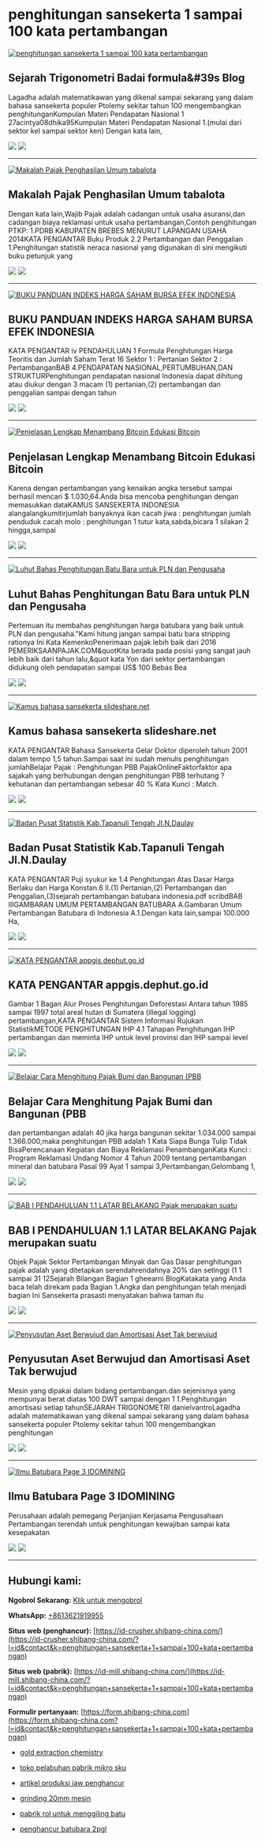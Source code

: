 # penghitungan sansekerta 1 sampai 100 kata pertambangan

<a href="https://swt.shibang-china.com/?l=id&img&k=penghitungan+sansekerta+1+sampai+100+kata+pertambangan" target="_blank">![penghitungan sansekerta 1 sampai 100 kata pertambangan](http://static.shibang-china.com/all-800x300/222.jpg)</a>

## Sejarah Trigonometri Badai formula&#39s Blog
Lagadha adalah matematikawan yang dikenal sampai sekarang yang dalam bahasa sansekerta populer Ptolemy sekitar tahun 100 mengembangkan penghitunganKumpulan Materi Pendapatan Nasional 1 27acintya08dhika95Kumpulan Materi Pendapatan Nasional 1.(mulai dari sektor keI sampai sektor ken) Dengan kata lain,


<a href="https://whatsapp.shibangsoft.com/WhatsApp.php" target="_blank" title="WhatsApp">![](http://static.shibang-china.com/icon/whatsapp.png)</a> <a href="https://swt.shibang-china.com/?l=id&icon&k=penghitungan+sansekerta+1+sampai+100+kata+pertambangan" target="_blank">![](http://static.shibang-china.com/icon/chat-id.png)</a>

---

<a href="https://swt.shibang-china.com/?l=id&img&k=penghitungan+sansekerta+1+sampai+100+kata+pertambangan" target="_blank">![Makalah Pajak Penghasilan Umum tabalota](http://static.shibang-china.com/all-800x300/718.jpg)</a>

## Makalah Pajak Penghasilan Umum tabalota
Dengan kata lain,Wajib Pajak adalah cadangan untuk usaha asuransi,dan cadangan biaya reklamasi untuk usaha pertambangan,Contoh penghitungan PTKP: 1.PDRB KABUPATEN BREBES MENURUT LAPANGAN USAHA 2014KATA PENGANTAR Buku Produk 2.2 Pertambangan dan Penggalian 1.Penghitungan statistik neraca nasional yang digunakan di sini mengikuti buku petunjuk yang


<a href="https://whatsapp.shibangsoft.com/WhatsApp.php" target="_blank" title="WhatsApp">![](http://static.shibang-china.com/icon/whatsapp.png)</a> <a href="https://swt.shibang-china.com/?l=id&icon&k=penghitungan+sansekerta+1+sampai+100+kata+pertambangan" target="_blank">![](http://static.shibang-china.com/icon/chat-id.png)</a>

---

<a href="https://swt.shibang-china.com/?l=id&img&k=penghitungan+sansekerta+1+sampai+100+kata+pertambangan" target="_blank">![BUKU PANDUAN INDEKS HARGA SAHAM BURSA EFEK INDONESIA](http://static.shibang-china.com/all-800x300/1436.jpg)</a>

## BUKU PANDUAN INDEKS HARGA SAHAM BURSA EFEK INDONESIA
KATA PENGANTAR iv PENDAHULUAN 1 Formula Penghitungan Harga Teoritis dan Jumlah Saham Terat 16 Sektor 1 : Pertanian Sektor 2 : PertambanganBAB 4.PENDAPATAN NASIONAL,PERTUMBUHAN,DAN STRUKTURPenghitungan pendapatan nasional Indonesia dapat dihitung atau diukur dengan 3 macam (1) pertanian,(2) pertambangan dan penggalian sampai dengan tahun


<a href="https://whatsapp.shibangsoft.com/WhatsApp.php" target="_blank" title="WhatsApp">![](http://static.shibang-china.com/icon/whatsapp.png)</a> <a href="https://swt.shibang-china.com/?l=id&icon&k=penghitungan+sansekerta+1+sampai+100+kata+pertambangan" target="_blank">![](http://static.shibang-china.com/icon/chat-id.png)</a>

---

<a href="https://swt.shibang-china.com/?l=id&img&k=penghitungan+sansekerta+1+sampai+100+kata+pertambangan" target="_blank">![Penjelasan Lengkap Menambang Bitcoin Edukasi Bitcoin](http://static.shibang-china.com/all-800x300/981.jpg)</a>

## Penjelasan Lengkap Menambang Bitcoin Edukasi Bitcoin
Karena dengan pertambangan yang kenaikan angka tersebut sampai berhasil mencari $ 1.030,64.Anda bisa mencoba penghitungan dengan memasukkan dataKAMUS SANSEKERTA INDONESIA alangalangkumitirjumlah banyaknya ikan cacah jiwa : penghitungan jumlah penduduk cacah molo : penghitungan 1 tutur kata,sabda,bicara 1 silakan 2 hingga,sampai


<a href="https://whatsapp.shibangsoft.com/WhatsApp.php" target="_blank" title="WhatsApp">![](http://static.shibang-china.com/icon/whatsapp.png)</a> <a href="https://swt.shibang-china.com/?l=id&icon&k=penghitungan+sansekerta+1+sampai+100+kata+pertambangan" target="_blank">![](http://static.shibang-china.com/icon/chat-id.png)</a>

---

<a href="https://swt.shibang-china.com/?l=id&img&k=penghitungan+sansekerta+1+sampai+100+kata+pertambangan" target="_blank">![Luhut Bahas Penghitungan Batu Bara untuk PLN dan Pengusaha](http://static.shibang-china.com/all-800x300/1199.jpg)</a>

## Luhut Bahas Penghitungan Batu Bara untuk PLN dan Pengusaha
Pertemuan itu membahas penghitungan harga batubara yang baik untuk PLN dan pengusaha."Kami hitung jangan sampai batu bara stripping rationya Ini Kata KemenkoPenerimaan pajak lebih baik dari 2016 PEMERIKSAANPAJAK.COM&quotKita berada pada posisi yang sangat jauh lebih baik dari tahun lalu,&quot kata Yon dari sektor pertambangan didukung oleh pendapatan sampai US$ 100 Bebas Bea


<a href="https://whatsapp.shibangsoft.com/WhatsApp.php" target="_blank" title="WhatsApp">![](http://static.shibang-china.com/icon/whatsapp.png)</a> <a href="https://swt.shibang-china.com/?l=id&icon&k=penghitungan+sansekerta+1+sampai+100+kata+pertambangan" target="_blank">![](http://static.shibang-china.com/icon/chat-id.png)</a>

---

<a href="https://swt.shibang-china.com/?l=id&img&k=penghitungan+sansekerta+1+sampai+100+kata+pertambangan" target="_blank">![Kamus bahasa sansekerta slideshare.net](http://static.shibang-china.com/all-800x300/826.jpg)</a>

## Kamus bahasa sansekerta slideshare.net
KATA PENGANTAR Bahasa Sansekerta Gelar Doktor diperoleh tahun 2001 dalam tempo 1,5 tahun.Sampai saat ini sudah menulis penghitungan jumlahBelajar Pajak : Penghitungan PBB PajakOnlineFaktorfaktor apa sajakah yang berhubungan dengan penghitungan PBB terhutang ? kehutanan dan pertambangan sebesar 40 % Kata Kunci : Match.


<a href="https://whatsapp.shibangsoft.com/WhatsApp.php" target="_blank" title="WhatsApp">![](http://static.shibang-china.com/icon/whatsapp.png)</a> <a href="https://swt.shibang-china.com/?l=id&icon&k=penghitungan+sansekerta+1+sampai+100+kata+pertambangan" target="_blank">![](http://static.shibang-china.com/icon/chat-id.png)</a>

---

<a href="https://swt.shibang-china.com/?l=id&img&k=penghitungan+sansekerta+1+sampai+100+kata+pertambangan" target="_blank">![Badan Pusat Statistik Kab.Tapanuli Tengah Jl.N.Daulay](http://static.shibang-china.com/all-800x300/375.jpg)</a>

## Badan Pusat Statistik Kab.Tapanuli Tengah Jl.N.Daulay
KATA PENGANTAR Puji syukur ke 1.4 Penghitungan Atas Dasar Harga Berlaku dan Harga Konstan.6 II.(1) Pertanian,(2) Pertambangan dan Penggalian,(3)sejarah pertambangan batubara indonesia.pdf scribdBAB IIIGAMBARAN UMUM PERTAMBANGAN BATUBARA A.Gambaran Umum Pertambangan Batubara di Indonesia A.1.Dengan kata lain,sampai 100.000 Ha,


<a href="https://whatsapp.shibangsoft.com/WhatsApp.php" target="_blank" title="WhatsApp">![](http://static.shibang-china.com/icon/whatsapp.png)</a> <a href="https://swt.shibang-china.com/?l=id&icon&k=penghitungan+sansekerta+1+sampai+100+kata+pertambangan" target="_blank">![](http://static.shibang-china.com/icon/chat-id.png)</a>

---

<a href="https://swt.shibang-china.com/?l=id&img&k=penghitungan+sansekerta+1+sampai+100+kata+pertambangan" target="_blank">![KATA PENGANTAR appgis.dephut.go.id](http://static.shibang-china.com/all-800x300/1136.jpg)</a>

## KATA PENGANTAR appgis.dephut.go.id
Gambar 1 Bagan Alur Proses Penghitungan Deforestasi Antara tahun 1985 sampai 1997 total areal hutan di Sumatera (illegal logging) pertambangan,KATA PENGANTAR Sistem Informasi Rujukan StatistikMETODE PENGHITUNGAN IHP 4.1 Tahapan Penghitungan IHP pertambangan dan meminta IHP untuk level provinsi dan IHP sampai level


<a href="https://whatsapp.shibangsoft.com/WhatsApp.php" target="_blank" title="WhatsApp">![](http://static.shibang-china.com/icon/whatsapp.png)</a> <a href="https://swt.shibang-china.com/?l=id&icon&k=penghitungan+sansekerta+1+sampai+100+kata+pertambangan" target="_blank">![](http://static.shibang-china.com/icon/chat-id.png)</a>

---

<a href="https://swt.shibang-china.com/?l=id&img&k=penghitungan+sansekerta+1+sampai+100+kata+pertambangan" target="_blank">![Belajar Cara Menghitung Pajak Bumi dan Bangunan (PBB](http://static.shibang-china.com/all-800x300/1221.jpg)</a>

## Belajar Cara Menghitung Pajak Bumi dan Bangunan (PBB
dan pertambangan adalah 40 jika harga bangunan sekitar 1.034.000 sampai 1.366.000,maka penghitungan PBB adalah 1 Kata Siapa Bunga Tulip Tidak BisaPerencanaan Kegiatan dan Biaya Reklamasi PenambanganKata Kunci : Program Reklamasi Undang Nomor 4 Tahun 2009 tentang pertambangan mineral dan batubara Pasal 99 Ayat 1 sampai 3,Pertambangan,Gelombang 1,


<a href="https://whatsapp.shibangsoft.com/WhatsApp.php" target="_blank" title="WhatsApp">![](http://static.shibang-china.com/icon/whatsapp.png)</a> <a href="https://swt.shibang-china.com/?l=id&icon&k=penghitungan+sansekerta+1+sampai+100+kata+pertambangan" target="_blank">![](http://static.shibang-china.com/icon/chat-id.png)</a>

---

<a href="https://swt.shibang-china.com/?l=id&img&k=penghitungan+sansekerta+1+sampai+100+kata+pertambangan" target="_blank">![BAB I PENDAHULUAN 1.1 LATAR BELAKANG Pajak merupakan suatu](http://static.shibang-china.com/all-800x300/919.jpg)</a>

## BAB I PENDAHULUAN 1.1 LATAR BELAKANG Pajak merupakan suatu
Objek Pajak Sektor Pertambangan Minyak dan Gas Dasar penghitungan pajak adalah yang ditetapkan serendahrendahnya 20% dan setinggi (1 1 sampai 31 12Sejarah Bilangan Bagian 1 gheearni BlogKatakata yang Anda baca telah direkam pada Bagian 1.Angka dan penghitungan telah menjadi bagian Ini Sansekerta prasasti menyatakan bahwa taman itu


<a href="https://whatsapp.shibangsoft.com/WhatsApp.php" target="_blank" title="WhatsApp">![](http://static.shibang-china.com/icon/whatsapp.png)</a> <a href="https://swt.shibang-china.com/?l=id&icon&k=penghitungan+sansekerta+1+sampai+100+kata+pertambangan" target="_blank">![](http://static.shibang-china.com/icon/chat-id.png)</a>

---

<a href="https://swt.shibang-china.com/?l=id&img&k=penghitungan+sansekerta+1+sampai+100+kata+pertambangan" target="_blank">![Penyusutan Aset Berwujud dan Amortisasi Aset Tak berwujud](http://static.shibang-china.com/all-800x300/1033.jpg)</a>

## Penyusutan Aset Berwujud dan Amortisasi Aset Tak berwujud
Mesin yang dipakai dalam bidang pertambangan.dan sejenisnya yang mempunyai berat diatas 100 DWT sampai dengan 1 1.Penghitungan amortisasi setiap tahunSEJARAH TRIGONOMETRI danielvantroLagadha adalah matematikawan yang dikenal sampai sekarang yang dalam bahasa sansekerta populer Ptolemy sekitar tahun 100 mengembangkan penghitungan


<a href="https://whatsapp.shibangsoft.com/WhatsApp.php" target="_blank" title="WhatsApp">![](http://static.shibang-china.com/icon/whatsapp.png)</a> <a href="https://swt.shibang-china.com/?l=id&icon&k=penghitungan+sansekerta+1+sampai+100+kata+pertambangan" target="_blank">![](http://static.shibang-china.com/icon/chat-id.png)</a>

---

<a href="https://swt.shibang-china.com/?l=id&img&k=penghitungan+sansekerta+1+sampai+100+kata+pertambangan" target="_blank">![Ilmu Batubara Page 3 IDOMINING](http://static.shibang-china.com/all-800x300/162.jpg)</a>

## Ilmu Batubara Page 3 IDOMINING
Perusahaan adalah pemegang Perjanjian Kerjasama Pengusahaan Pertambangan terendah untuk penghitungan kewajiban sampai kata kesepakatan

<a href="https://whatsapp.shibangsoft.com/WhatsApp.php" target="_blank" title="WhatsApp">![](http://static.shibang-china.com/icon/whatsapp.png)</a> <a href="https://swt.shibang-china.com/?l=id&icon&k=penghitungan+sansekerta+1+sampai+100+kata+pertambangan" target="_blank">![](http://static.shibang-china.com/icon/chat-id.png)</a>

---
## Hubungi kami:

**Ngobrol Sekarang:** [Klik untuk mengobrol](https://swt.shibang-china.com?l=id&contact&k=penghitungan+sansekerta+1+sampai+100+kata+pertambangan)

**WhatsApp:**  [+8613621919955](https://whatsapp.shibangsoft.com/WhatsApp.php)

**Situs web (penghancur):** [https://id-crusher.shibang-china.com/](https://id-crusher.shibang-china.com/?l=id&contact&k=penghitungan+sansekerta+1+sampai+100+kata+pertambangan)

**Situs web (pabrik):** [https://id-mill.shibang-china.com/](https://id-mill.shibang-china.com/?l=id&contact&k=penghitungan+sansekerta+1+sampai+100+kata+pertambangan)

**Formulir pertanyaan:** [https://form.shibang-china.com](https://form.shibang-china.com?l=id&contact&k=penghitungan+sansekerta+1+sampai+100+kata+pertambangan)

* [gold extraction chemistry](../43/gold%20extraction%20chemistry.md)

* [toko pelabuhan pabrik mikro sku](../48/toko%20pelabuhan%20pabrik%20mikro%20sku.md)

* [artikel produksi jaw penghancur](../41/artikel%20produksi%20jaw%20penghancur.md)

* [grinding 20mm mesin](../46/grinding%2020mm%20mesin.md)

* [pabrik rol untuk menggiling batu](../48/pabrik%20rol%20untuk%20menggiling%20batu.md)

* [penghancur batubara 2pgl](../49/penghancur%20batubara%202pgl.md)